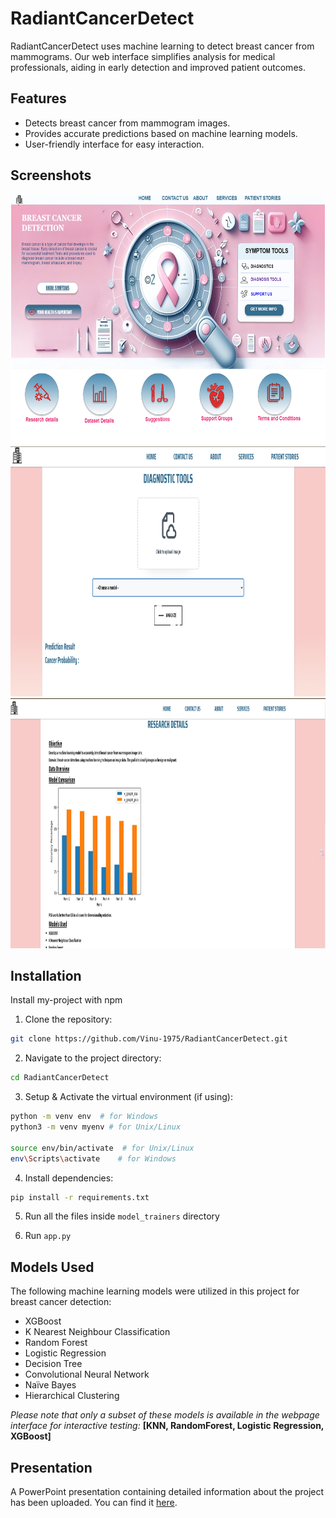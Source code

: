 # RadiantCancerDetect
RadiantCancerDetect uses machine learning to detect breast cancer from mammograms. Our web interface simplifies analysis for medical professionals, aiding in early detection and improved patient outcomes.

## Features
- Detects breast cancer from mammogram images.
- Provides accurate predictions based on machine learning models.
- User-friendly interface for easy interaction.

## Screenshots

<img src="Screenshots/homepage.png" alt="Results" width="700" height="400">
<img src="Screenshots/diagnosticTools.png" alt="Results" width="700" height="400">
<img src="Screenshots/researchDetailsTab.png" alt="Results" width="700" height="400">

## Installation

Install my-project with npm

1. Clone the repository:
```bash
git clone https://github.com/Vinu-1975/RadiantCancerDetect.git
```
2. Navigate to the project directory:
```bash
cd RadiantCancerDetect
```
3. Setup & Activate the virtual environment (if using):
```bash
python -m venv env  # for Windows
python3 -m venv myenv # for Unix/Linux

source env/bin/activate  # for Unix/Linux
env\Scripts\activate    # for Windows
```
4. Install dependencies:
```bash
pip install -r requirements.txt
```
5. Run all the files inside `model_trainers` directory

6. Run `app.py`

## Models Used
The following machine learning models were utilized in this project for breast cancer detection:

- XGBoost
- K Nearest Neighbour Classification
- Random Forest
- Logistic Regression
- Decision Tree
- Convolutional Neural Network
- Naïve Bayes
- Hierarchical Clustering

*Please note that only a subset of these models is available in the webpage interface for interactive testing:* **[KNN, RandomForest, Logistic Regression, XGBoost]**

## Presentation
A PowerPoint presentation containing detailed information about the project has been uploaded. You can find it [here](https://github.com/Vinu-1975/RadiantCancerDetect/blob/main/ProjectDetails.pptx).



